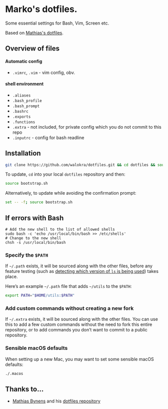# Marko's dotfiles.

Some essential settings for Bash, Vim, Screen etc.

Based on [Mathias's dotfiles](https://github.com/mathiasbynens/dotfiles/).

## Overview of files

####  Automatic config
* `.vimrc`, `.vim` - vim config, obv.

#### shell environment
* `.aliases`
* `.bash_profile`
* `.bash_prompt`
* `.bashrc`
* `.exports`
* `.functions`
* `.extra` - not included, for  private config which you do not commit to this repo
* `.inputrc` - config for bash readline

## Installation

```bash
git clone https://github.com/walokra/dotfiles.git && cd dotfiles && source bootstrap.sh
```

To update, `cd` into your local `dotfiles` repository and then:

```bash
source bootstrap.sh
```

Alternatively, to update while avoiding the confirmation prompt:

```bash
set -- -f; source bootstrap.sh
```

## If errors with Bash

```
# Add the new shell to the list of allowed shells
sudo bash -c 'echo /usr/local/bin/bash >> /etc/shells'
# Change to the new shell
chsh -s /usr/local/bin/bash 
```

### Specify the `$PATH`

If `~/.path` exists, it will be sourced along with the other files, before any feature testing (such as [detecting which version of `ls` is being used](.aliases#L21-26)) takes place.

Here’s an example `~/.path` file that adds `~/utils` to the `$PATH`:

```bash
export PATH="$HOME/utils:$PATH"
```

### Add custom commands without creating a new fork

If `~/.extra` exists, it will be sourced along with the other files. You can use this to add a few custom commands without the need to fork this entire repository, or to add commands you don’t want to commit to a public repository.

### Sensible macOS defaults

When setting up a new Mac, you may want to set some sensible macOS defaults:

```bash
./.macos
```

## Thanks to…
* [Mathias Bynens](http://mathiasbynens.be/) and his [dotfiles repository](https://github.com/mathiasbynens/dotfiles/)

